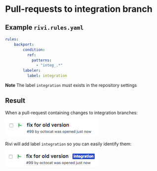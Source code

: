 # Pull-requests to integration branch

## Example `rivi.rules.yaml`

```yaml
rules:
    backport:
        condition:
          ref:
            patterns:
              - "integ_.*"
        labeler:
          label: integration
```

**Note** The label `integration` must exists in the repository settings  

## Result

When a pull-request containing changes to integration branches:
<p><img src="integration.before.png"/></p>

Rivi will add label `integration` so you can easily identify them:
<p><img src="integration.after.png"/></p>